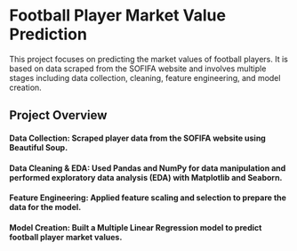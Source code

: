 # Football Player Market Value Prediction
This project focuses on predicting the market values of football players. It is based on data scraped from the SOFIFA website and involves multiple stages including data collection, cleaning, feature engineering, and model creation.

## Project Overview
#### Data Collection: Scraped player data from the SOFIFA website using Beautiful Soup.
#### Data Cleaning & EDA: Used Pandas and NumPy for data manipulation and performed exploratory data analysis (EDA) with Matplotlib and Seaborn.
#### Feature Engineering: Applied feature scaling and selection to prepare the data for the model.
#### Model Creation: Built a Multiple Linear Regression model to predict football player market values.
